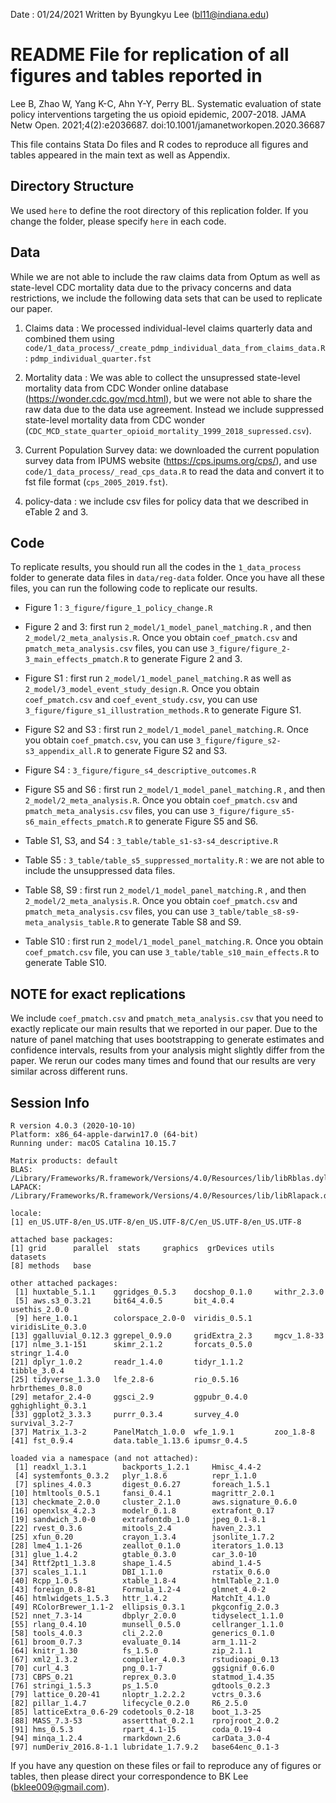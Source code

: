 Date : 01/24/2021
Written by Byungkyu Lee (bl11@indiana.edu)

# README File for replication of all figures and tables reported in 
Lee B, Zhao W, Yang K-C, Ahn Y-Y, Perry BL. Systematic evaluation of state policy interventions targeting the us opioid epidemic, 2007-2018. JAMA Netw Open. 2021;4(2):e2036687. doi:10.1001/jamanetworkopen.2020.36687

This file contains Stata Do files and R codes to reproduce all figures and tables appeared in the main text as well as Appendix. 

## Directory Structure
We used `here` to define the root directory of this replication folder. If you change the folder, please specify `here` in each code.

## Data
While we are not able to include the raw claims data from Optum as well as state-level CDC mortality data due to the privacy concerns and data restrictions, we include the following data sets that can be used to replicate our paper.

1) Claims data : We processed individual-level claims quarterly data and combined them using `code/1_data_process/_create_pdmp_individual_data_from_claims_data.R` : `pdmp_individual_quarter.fst`

2) Mortality data : We was able to collect the unsupressed state-level mortality data from CDC Wonder online database (https://wonder.cdc.gov/mcd.html), but we were not able to share the raw data due to the data use agreement.  Instead we include suppressed state-level mortality data from CDC wonder (`CDC_MCD_state_quarter_opioid_mortality_1999_2018_supressed.csv`). 

3) Current Population Survey data: we downloaded the current population survey data from IPUMS website (https://cps.ipums.org/cps/), and use `code/1_data_process/_read_cps_data.R` to read the data and convert it to fst file format (`cps_2005_2019.fst`).

4) policy-data : we include csv files for policy data that we described in eTable 2 and 3.

## Code 
To replicate results, you should run all the codes in the `1_data_process` folder to generate data files in `data/reg-data` folder. Once you have all these files, you can run the following code to replicate our results.

* Figure 1 : `3_figure/figure_1_policy_change.R`
* Figure 2 and 3: first run `2_model/1_model_panel_matching.R` , and then `2_model/2_meta_analysis.R`. Once you obtain `coef_pmatch.csv` and `pmatch_meta_analysis.csv` files, you can use `3_figure/figure_2-3_main_effects_pmatch.R` to generate Figure 2 and 3.

* Figure S1 : first run `2_model/1_model_panel_matching.R` as well as `2_model/3_model_event_study_design.R`. Once you obtain `coef_pmatch.csv` and `coef_event_study.csv`, you can use `3_figure/figure_s1_illustration_methods.R` to generate Figure S1.
* Figure S2 and S3 : first run `2_model/1_model_panel_matching.R`. Once you obtain `coef_pmatch.csv`, you can use `3_figure/figure_s2-s3_appendix_all.R` to generate Figure S2 and S3.
* Figure S4 : `3_figure/figure_s4_descriptive_outcomes.R` 
* Figure S5 and S6 : first run `2_model/1_model_panel_matching.R` , and then `2_model/2_meta_analysis.R`. Once you obtain `coef_pmatch.csv` and `pmatch_meta_analysis.csv` files, you can use `3_figure/figure_s5-s6_main_effects_pmatch.R` to generate Figure S5 and S6.

* Table S1, S3, and S4 : `3_table/table_s1-s3-s4_descriptive.R`
* Table S5 : `3_table/table_s5_suppressed_mortality.R` : we are not able to include the unsuppressed data files.
* Table S8, S9 : first run `2_model/1_model_panel_matching.R` , and then `2_model/2_meta_analysis.R`. Once you obtain `coef_pmatch.csv` and `pmatch_meta_analysis.csv` files, you can use `3_table/table_s8-s9-meta_analysis_table.R` to generate Table S8 and S9.
* Table S10 : first run `2_model/1_model_panel_matching.R`. Once you obtain `coef_pmatch.csv` file, you can use `3_table/table_s10_main_effects.R` to generate Table S10.

##  NOTE for exact replications
We include `coef_pmatch.csv` and `pmatch_meta_analysis.csv` that you need to exactly replicate our main results that we reported in our paper. Due to the nature of panel matching that uses bootstrapping to generate estimates and confidence intervals, results from your analysis might slightly differ from the paper. We rerun our codes many times and found that our results are very similar across different runs. 

## Session Info
```
R version 4.0.3 (2020-10-10)
Platform: x86_64-apple-darwin17.0 (64-bit)
Running under: macOS Catalina 10.15.7

Matrix products: default
BLAS:   /Library/Frameworks/R.framework/Versions/4.0/Resources/lib/libRblas.dylib
LAPACK: /Library/Frameworks/R.framework/Versions/4.0/Resources/lib/libRlapack.dylib

locale:
[1] en_US.UTF-8/en_US.UTF-8/en_US.UTF-8/C/en_US.UTF-8/en_US.UTF-8

attached base packages:
[1] grid      parallel  stats     graphics  grDevices utils     datasets 
[8] methods   base     

other attached packages:
 [1] huxtable_5.1.1    ggridges_0.5.3    docshop_0.1.0     withr_2.3.0      
 [5] aws.s3_0.3.21     bit64_4.0.5       bit_4.0.4         usethis_2.0.0    
 [9] here_1.0.1        colorspace_2.0-0  viridis_0.5.1     viridisLite_0.3.0
[13] ggalluvial_0.12.3 ggrepel_0.9.0     gridExtra_2.3     mgcv_1.8-33      
[17] nlme_3.1-151      skimr_2.1.2       forcats_0.5.0     stringr_1.4.0    
[21] dplyr_1.0.2       readr_1.4.0       tidyr_1.1.2       tibble_3.0.4     
[25] tidyverse_1.3.0   lfe_2.8-6         rio_0.5.16        hrbrthemes_0.8.0 
[29] metafor_2.4-0     ggsci_2.9         ggpubr_0.4.0      gghighlight_0.3.1
[33] ggplot2_3.3.3     purrr_0.3.4       survey_4.0        survival_3.2-7   
[37] Matrix_1.3-2      PanelMatch_1.0.0  wfe_1.9.1         zoo_1.8-8        
[41] fst_0.9.4         data.table_1.13.6 ipumsr_0.4.5     

loaded via a namespace (and not attached):
 [1] readxl_1.3.1        backports_1.2.1     Hmisc_4.4-2        
 [4] systemfonts_0.3.2   plyr_1.8.6          repr_1.1.0         
 [7] splines_4.0.3       digest_0.6.27       foreach_1.5.1      
[10] htmltools_0.5.1     fansi_0.4.1         magrittr_2.0.1     
[13] checkmate_2.0.0     cluster_2.1.0       aws.signature_0.6.0
[16] openxlsx_4.2.3      modelr_0.1.8        extrafont_0.17     
[19] sandwich_3.0-0      extrafontdb_1.0     jpeg_0.1-8.1       
[22] rvest_0.3.6         mitools_2.4         haven_2.3.1        
[25] xfun_0.20           crayon_1.3.4        jsonlite_1.7.2     
[28] lme4_1.1-26         zeallot_0.1.0       iterators_1.0.13   
[31] glue_1.4.2          gtable_0.3.0        car_3.0-10         
[34] Rttf2pt1_1.3.8      shape_1.4.5         abind_1.4-5        
[37] scales_1.1.1        DBI_1.1.0           rstatix_0.6.0      
[40] Rcpp_1.0.5          xtable_1.8-4        htmlTable_2.1.0    
[43] foreign_0.8-81      Formula_1.2-4       glmnet_4.0-2       
[46] htmlwidgets_1.5.3   httr_1.4.2          MatchIt_4.1.0      
[49] RColorBrewer_1.1-2  ellipsis_0.3.1      pkgconfig_2.0.3    
[52] nnet_7.3-14         dbplyr_2.0.0        tidyselect_1.1.0   
[55] rlang_0.4.10        munsell_0.5.0       cellranger_1.1.0   
[58] tools_4.0.3         cli_2.2.0           generics_0.1.0     
[61] broom_0.7.3         evaluate_0.14       arm_1.11-2         
[64] knitr_1.30          fs_1.5.0            zip_2.1.1          
[67] xml2_1.3.2          compiler_4.0.3      rstudioapi_0.13    
[70] curl_4.3            png_0.1-7           ggsignif_0.6.0     
[73] CBPS_0.21           reprex_0.3.0        statmod_1.4.35     
[76] stringi_1.5.3       ps_1.5.0            gdtools_0.2.3      
[79] lattice_0.20-41     nloptr_1.2.2.2      vctrs_0.3.6        
[82] pillar_1.4.7        lifecycle_0.2.0     R6_2.5.0           
[85] latticeExtra_0.6-29 codetools_0.2-18    boot_1.3-25        
[88] MASS_7.3-53         assertthat_0.2.1    rprojroot_2.0.2    
[91] hms_0.5.3           rpart_4.1-15        coda_0.19-4        
[94] minqa_1.2.4         rmarkdown_2.6       carData_3.0-4      
[97] numDeriv_2016.8-1.1 lubridate_1.7.9.2   base64enc_0.1-3    
```

If you have any question on these files or fail to reproduce any of figures or tables, then please direct your correspondence to BK Lee (bklee009@gmail.com). 

